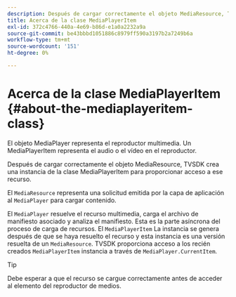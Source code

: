 ```yaml
---
description: Después de cargar correctamente el objeto MediaResource, TVSDK crea una instancia de la clase MediaPlayerItem para proporcionar acceso a ese recurso.
title: Acerca de la clase MediaPlayerItem
exl-id: 372c4766-440a-4e69-b86d-e1a0a2232a9a
source-git-commit: be43bbbd1051886c8979ff590a3197b2a7249b6a
workflow-type: tm+mt
source-wordcount: '151'
ht-degree: 0%

---
```


# Acerca de la clase MediaPlayerItem {#about-the-mediaplayeritem-class}

El objeto MediaPlayer representa el reproductor multimedia. Un MediaPlayerItem representa el audio o el vídeo en el reproductor.

Después de cargar correctamente el objeto MediaResource, TVSDK crea una instancia de la clase MediaPlayerItem para proporcionar acceso a ese recurso.

El `MediaResource` representa una solicitud emitida por la capa de aplicación al `MediaPlayer` para cargar contenido.

El `MediaPlayer` resuelve el recurso multimedia, carga el archivo de manifiesto asociado y analiza el manifiesto. Esta es la parte asíncrona del proceso de carga de recursos. El `MediaPlayerItem` La instancia se genera después de que se haya resuelto el recurso y esta instancia es una versión resuelta de un `MediaResource`. TVSDK proporciona acceso a los recién creados `MediaPlayerItem` instancia a través de `MediaPlayer.CurrentItem`.

>[!TIP]
>
>Debe esperar a que el recurso se cargue correctamente antes de acceder al elemento del reproductor de medios.
